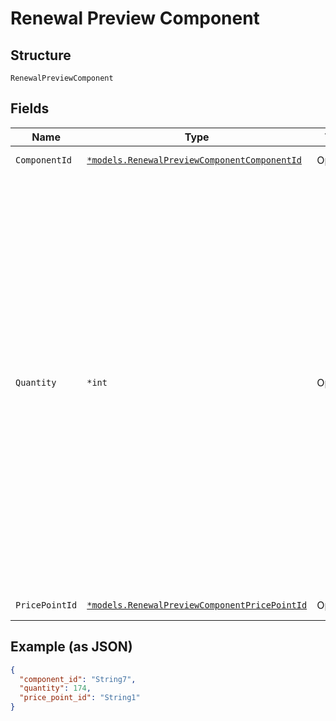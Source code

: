 
# Renewal Preview Component

## Structure

`RenewalPreviewComponent`

## Fields

| Name | Type | Tags | Description |
|  --- | --- | --- | --- |
| `ComponentId` | [`*models.RenewalPreviewComponentComponentId`](../../doc/models/containers/renewal-preview-component-component-id.md) | Optional | This is a container for one-of cases. |
| `Quantity` | `*int` | Optional | The quantity for which you wish to preview billing. This is useful if you want to preview a predicted, higher usage value than is currently present on the subscription.<br><br>This quantity represents:<br><br>- Whether or not an on/off component is enabled - use 0 for disabled or 1 for enabled<br>- The desired allocated_quantity for a quantity-based component<br>- The desired unit_balance for a metered component<br>- The desired metric quantity for an events-based component |
| `PricePointId` | [`*models.RenewalPreviewComponentPricePointId`](../../doc/models/containers/renewal-preview-component-price-point-id.md) | Optional | This is a container for one-of cases. |

## Example (as JSON)

```json
{
  "component_id": "String7",
  "quantity": 174,
  "price_point_id": "String1"
}
```


